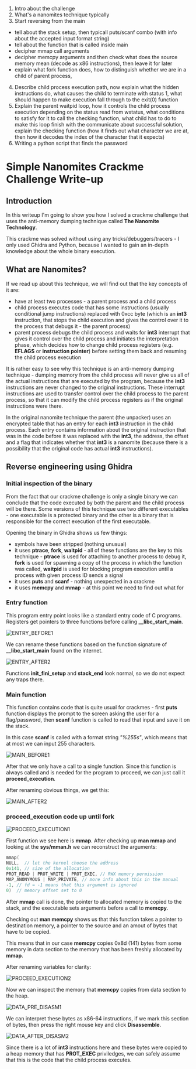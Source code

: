 1. Intro about the challenge
2. What's a nanomites technique typically
3. Start reversing from the main 
* tell about the stack setup, then typicall puts/scanf combo (with info about the accepted input format string)
* tell about the function that is called inside main
* decipher mmap call arguments
* decipher memcpy arguments and then check what does the source memory mean (decode as x86 instructions), then leave it for later
* explain what fork function does, how to distinguish whether we are in a child of parent process, 
4. Describe child process execution path, now explain what the hidden instructions do, what causes the child to terminate with status 1, what should happen to make execution fall through to the exit(0) function
5. Explain the parent waitpid loop, how it controls the child process execution depending on the status read from wstatus, what conditions to satisfy for it to call the checking function, what child has to do to make this loop finish with the communicate about successful solution, explain the checking function (how it finds out what character we are at, then how it decodes the index of the character that it expects)
6. Writing a python script that finds the password


# Simple Nanomites Crackme Challenge Write-up

## Introduction

In this writeup I'm going to show you how I solved a crackme challenge that uses the anti-memory dumping technique called **The Nanomite Technology**.

This crackme was solved without using any tricks/debuggers/tracers - I only used Ghidra and Python, because I wanted to gain an in-depth knowledge about the whole binary execution.

## What are Nanomites?

If we read up about this technique, we will find out that the key concepts of it are:
* have at least two processes - a parent process and a child process
* child process executes code that has some instructions (usually conditional jump instructions) replaced with 0xcc byte (which is an **int3** instruction, that stops the child execution and gives the control over it to the process that debugs it - the parent process)
* parent process debugs the child process and waits for **int3** interrupt that gives it control over the child process and initiates the interpretation phase, which decides how to change child process registers (e.g. **EFLAGS** or **instruction pointer**) before setting them back and resuming the child process execution

It is rather easy to see why this technique is an anti-memory dumping technique - dumping memory from the child process will never give us all of the actual instructions that are executed by the program, because the **int3** instructions are never changed to the original instructions. These interrupt instructions are used to transfer control over the child process to the parent process, so that it can modify the child process registers as if the original instructions were there.

In the original nanomite technique the parent (the unpacker) uses an encrypted table that has an entry for each **int3** instruction in the child process. Each entry contains information about the original instruction that was in the code before it was replaced with the **int3**, the address, the offset and a flag that indicates whether that **int3** is a nanomite (because there is a possibility that the original code has actual **int3** instructions).

## Reverse engineering using Ghidra

### Initial inspection of the binary

From the fact that our crackme challenge is only a single binary we can conclude that the code executed by both the parent and the child process will be there. Some versions of this technique use two different executables - one executable is a protected binary and the other is a binary that is responsible for the correct execution of the first executable. 

Opening the binary in Ghidra shows us few things: 
* symbols have been stripped (nothing unusual)
* it uses **ptrace**, **fork**, **waitpid** - all of these functions are the key to this technique - **ptrace** is used for attaching to another process to debug it, **fork** is used for spawning a copy of the process in which the function was called, **waitpid** is used for blocking program execution until a process with given process ID sends a signal
* it uses **puts** and **scanf** - nothing unexpected in a crackme 
* it uses **memcpy** and **mmap** - at this point we need to find out what for

### Entry function

This program entry point looks like a standard entry code of C programs. Registers get pointers to three functions before calling **__libc_start_main**.

![ENTRY_BEFORE1]()

We can rename these functions based on the function signature of **__libc_start_main** found on the internet.

![ENTRY_AFTER2]()

Functions **init_fini_setup** and **stack_end** look normal, so we do not expect any traps there.

### Main function

This function contains code that is quite usual for crackmes - first **puts** function displays the prompt to the screen asking the user for a flag/password, then **scanf** function is called to read that input and save it on the stack.

In this case **scanf** is called with a format string *"%255s"*, which means that at most we can input 255 characters.

![MAIN_BEFORE1]()

After that we only have a call to a single function. Since this function is always called and is needed for the program to proceed, we can just call it **proceed_execution**.

After renaming obvious things, we get this:

![MAIN_AFTER2]()

### proceed_execution code up until fork

![PROCEED_EXECUTION1]()

First function we see here is **mmap**. After checking up **man mmap** and looking at the **sys/mman.h** we can reconstruct the arguments:

```C
mmap(
NULL,  // let the kernel choose the address 
0x141, // size of the allocation
PROT_READ | PROT_WRITE | PROT_EXEC, // RWX memory permission 
MAP_ANONYMOUS | MAP_PRIVATE, // more info about this in the manual
-1, // fd = -1 means that this argument is ignored
0)  // memory offset set to 0
```

After **mmap** call is done, the pointer to allocated memory is copied to the stack, and the executable sets arguments before a call to **memcpy**.

Checking out **man memcpy** shows us that this function takes a pointer to destination memory, a pointer to the source and an amout of bytes that have to be copied.

This means that in our case **memcpy** copies 0x8d (141) bytes from some memory in data section to the memory that has been freshly allocated by **mmap**.

After renaming variables for clarity:

![PROCEED_EXECUTION2]()

Now we can inspect the memory that **memcpy** copies from data section to the heap.

![DATA_PRE_DISASM1]()

We can interpret these bytes as x86-64 instructions, if we mark this section of bytes, then press the right mouse key and click **Disassemble**.

![DATA_AFTER_DISASM2]()

Since there is a lot of **int3** instructions here and these bytes were copied to a heap memory that has **PROT_EXEC** priviledges, we can safely assume that this is the code that the child process executes.









